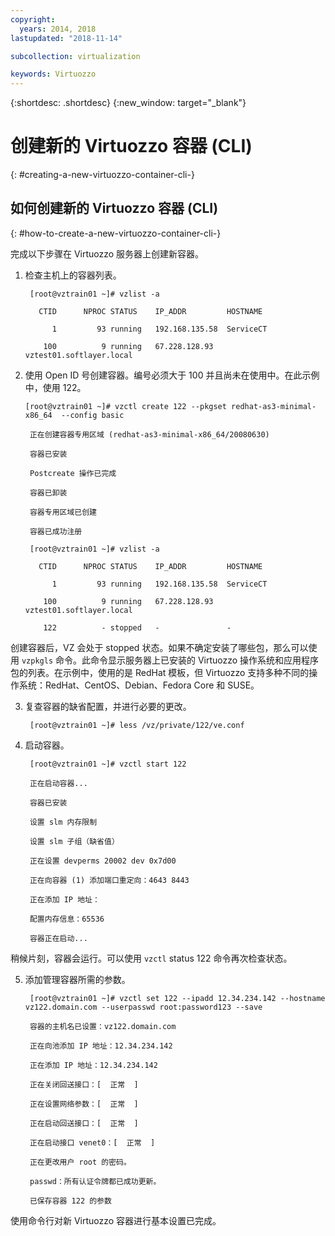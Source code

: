 ```yaml
---
copyright:
  years: 2014, 2018
lastupdated: "2018-11-14"

subcollection: virtualization

keywords: Virtuozzo
---
```

{:shortdesc: .shortdesc}
{:new_window: target="_blank"}

# 创建新的 Virtuozzo 容器 (CLI)
{: #creating-a-new-virtuozzo-container-cli-}

## 如何创建新的 Virtuozzo 容器 (CLI)
{: #how-to-create-a-new-virtuozzo-container-cli-}

完成以下步骤在 Virtuozzo 服务器上创建新容器。

1. 检查主机上的容器列表。

        [root@vztrain01 ~]# vzlist -a

          CTID      NPROC STATUS    IP_ADDR         HOSTNAME

             1         93 running   192.168.135.58  ServiceCT

           100          9 running   67.228.128.93   vztest01.softlayer.local

2. 使用 Open ID 号创建容器。编号必须大于 100 并且尚未在使用中。在此示例中，使用 122。

       [root@vztrain01 ~]# vzctl create 122 --pkgset redhat-as3-minimal-x86_64  --config basic

        正在创建容器专用区域 (redhat-as3-minimal-x86_64/20080630)

        容器已安装

        Postcreate 操作已完成

        容器已卸装

        容器专用区域已创建

        容器已成功注册

        [root@vztrain01 ~]# vzlist -a

          CTID      NPROC STATUS    IP_ADDR         HOSTNAME

             1         93 running   192.168.135.58  ServiceCT

           100          9 running   67.228.128.93   vztest01.softlayer.local

           122          - stopped   -               -

创建容器后，VZ 会处于 stopped 状态。如果不确定安装了哪些包，那么可以使用 `vzpkgls` 命令。此命令显示服务器上已安装的 Virtuozzo 操作系统和应用程序包的列表。在示例中，使用的是 RedHat 模板，但 Virtuozzo 支持多种不同的操作系统：RedHat、CentOS、Debian、Fedora Core 和 SUSE。

3. 复查容器的缺省配置，并进行必要的更改。

        [root@vztrain01 ~]# less /vz/private/122/ve.conf

4. 启动容器。

        [root@vztrain01 ~]# vzctl start 122

        正在启动容器...

        容器已安装

        设置 slm 内存限制

        设置 slm 子组（缺省值）

        正在设置 devperms 20002 dev 0x7d00

        正在向容器 (1) 添加端口重定向：4643 8443

        正在添加 IP 地址：

        配置内存信息：65536

        容器正在启动...

稍候片刻，容器会运行。可以使用 `vzctl` status 122 命令再次检查状态。

5. 添加管理容器所需的参数。

        [root@vztrain01 ~]# vzctl set 122 --ipadd 12.34.234.142 --hostname vz122.domain.com --userpasswd root:password123 --save

        容器的主机名已设置：vz122.domain.com

        正在向池添加 IP 地址：12.34.234.142

        正在添加 IP 地址：12.34.234.142

        正在关闭回送接口：[  正常  ]

        正在设置网络参数：[  正常  ]

        正在启动回送接口：[  正常  ]

        正在启动接口 venet0：[  正常  ]

        正在更改用户 root 的密码。

        passwd：所有认证令牌都已成功更新。

        已保存容器 122 的参数

使用命令行对新 Virtuozzo 容器进行基本设置已完成。
